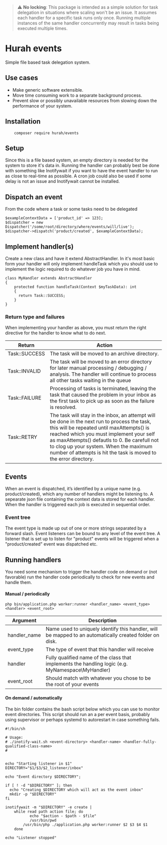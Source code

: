 > :warning: **No locking**: This package is intended as a simple
solution for task delegation in situations where scaling won't be an issue. It
assumes each handler for a specific task runs only once. Running multiple
instances of the same handler concurrently may result in tasks being executed
multiple times.


# Hurah events
Simple file based task delegation system.

## Use cases
- Make generic software extensible.
- Move time consuming work to a separate background process.
- Prevent slow or possibly unavailable resources from slowing down the performance
of your system.

## Installation
```
    composer require hurah/events
```

## Setup
Since this is a file based system, an empty directory is needed for the system
to store it's data in. Running the handler can probably best be done with
something like Inotifywait if you want to have the event handler to run as
close to real-time as possible. A cron job could also be used if some delay is
not an issue and Inotifywait cannot be installed.

## Dispatch an event
From the code where a task or some tasks need to be delegated
```
$exampleContextData = ['product_id' => 123];
$dispatcher = new Dispatcher('/some/root/directory/where/events/will/live');
$dispatcher->dispatch('product/created', $exampleContextData);
```

## Implement handler(s)
Create a new class and have it extend AbstractHandler. In it's most basic form
your handler will only implement handleTask which you should use to implement
the logic required to do whatever job you have in mind.

```
class MyHandler extends AbstractHandler
{
    protected function handleTask(Context $myTaskData): int
    {
      return Task::SUCCESS;
    }
}
```
### Return type and failures
When implementing your handler as above, you must return the right directive
for the handler to know what to do next.


|  Return | Action  |
|---|---|
|Task::SUCCESS   | The task will be moved to an archive directory.   |
|Task::INVALID   | The task will be moved to an error directory for later manual processing / debugging / analysis. The handler will continue to process all other tasks waiting in the queue
|Task::FAILURE   | Processing of tasks is terminated, leaving the task that caused the problem in your inbox as the first task to pick up as soon as the failure is resolved.     |
|Task::RETRY   | The task will stay in the inbox, an attempt will be done in the next run to process the task, this will be repeated until maxAttempts() is reached which you must implement your self as maxAttempts() defautls to 0. Be carefull not to clog up your system. When the maximum number of attempts is hit the task is moved to the error directory.   |


## Events
When an event is dispatched, it’s identified by a unique name
(e.g. product/created), which any number of handlers might be listening to. A
sepearate json file containing the context data is stored for each handler.
When the handler is triggered each job is executed in sequential order.

### Event tree
The event type is made up out of one or more strings separated by a forward
slash. Event listeners can be bound to any level of the event tree. A listener
that is set up to listen for "product" events will be triggered when a "product/created" event was dispatched etc.

## Running handlers
You need some mechanism to trigger the handler code on demand or (not favorable)
run the handler code periodically to check for new events and handle them.

#### Manual / periodically
```
php bin/application.php worker:runner <handler_name> <event_type> <handler> <event_root>
```

|  Argument | Description  |
|---|---|
|handler_name   | Name used to uniquely identify this handler, will be mapped to an automatically created folder on disk.   |
|event_type   | The type of event that this handler will receive
|handler   | Fully qualified name of the class that implements the handling logic (e.g. MyNamespace\\MyHandler)     |
|event_root   | Should match with whatever you chose to be the root of your events   |

#### On demand / automatically
The bin folder contains the bash script below which you can use to monitor
event directories. This script should run an a per event basis, probably using
supervisor or perhaps systemd to autorestart in case something fails.

```
#!/bin/sh

# Usage:
# ./inotify-wait.sh <event-directory> <handler-name> <handler-fully-qualified-class-name>
#


echo "Starting listener in $1"
DIRECTORY="$1/$3/$2_listener/inbox"

echo "Event directory $DIRECTORY";

if [ ! -d "$DIRECTORY" ]; then
  echo "Creating $DIRECTORY which will act as the event inbox"
  mkdir -p "$DIRECTORY"
fi

inotifywait -m "$DIRECTORY" -e create |
    while read path action file; do
	       echo "$action - $path - $file"
	       /usr/bin/pwd
        /usr/bin/php ./application.php worker:runner $2 $3 $4 $1
    done

echo "Listener stopped"
```

